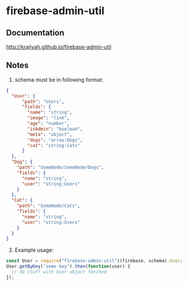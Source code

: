 # firebase-admin-util

## Documentation
http://krajiyah.github.io/firebase-admin-util

## Notes
1. schema must be in following format:
```json
{
  "User": {
      "path": "Users",
      "fields": {
        "name": "string",
        "image": "link",
        "age": "number",
        "isAdmin": "boolean",
        "meta": "object",
        "dogs": "array:Dogs",
        "cat": "string:Cats"
      }
  },
  "Dog": {
    "path": "SomeNode/SomeNode/Dogs",
    "fields": {
      "name": "string",
      "user": "string:Users"
    }
  },
  "Cat": {
    "path": "SomeNode/Cats",
    "fields": {
      "name": "string",
      "user": "string:Users"
    }
  }
}
```

2. Example usage:
```js
const User = require("firebase-admin-util")(firebase, schema).User;
User.getByKey("some key").then(function(user) {
  // do stuff with User object fetched
});
```
